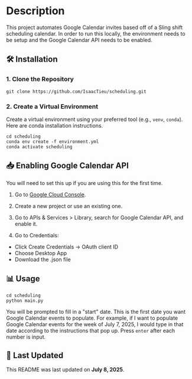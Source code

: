 # Description
This project automates Google Calendar invites based off of a Sling shift scheduling calendar. In order to run this locally, the environment needs to be setup and the Google Calendar API needs to be enabled.

## 🛠️ Installation

### 1. Clone the Repository 
    git clone https://github.com/IsaacTieu/scheduling.git

### 2. Create a Virtual Environment
Create a virtual environment using your preferred tool (e.g., `venv`, `conda`). Here are conda installation instructions.

    cd scheduling
    conda env create -f environment.yml
    conda activate scheduling

## 📥 Enabling Google Calendar API

You will need to set this up if you are using this for the first time.

1. Go to [Google Cloud Console](https://console.cloud.google.com/).

2. Create a new project or use an existing one.

3. Go to APIs & Services > Library, search for Google Calendar API, and enable it.

4. Go to Credentials:
  - Click Create Credentials → OAuth client ID
  - Choose Desktop App
  - Download the .json file

## 📊 Usage

    cd scheduling
    python main.py
    
You will be prompted to fill in a "start" date. This is the first date you want Google Calendar events to populate. For example, if I want to populate Google Calendar events for the week of July 7, 2025, I would type in that date according to the instructions that pop up. Press `enter` after each number is input.

## 📅 Last Updated
This README was last updated on **July 8, 2025**.
